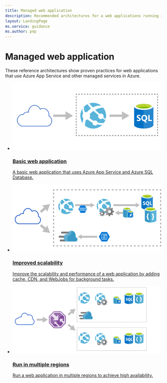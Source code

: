 ```yaml
---
title: Managed web application
description: Recommended architectures for a web applications running in Microsoft Azure.
layout: LandingPage
ms.service: guidance
ms.author: pnp
---
```


# Managed web application

These reference architectures show proven practices for web applications that use Azure App Service and other managed services in Azure.

<ul class="panelContent cardsH">
    <li>
        <a href="./basic-web-app.md">
            <div class="cardSize">
                <div class="cardPadding">
                    <div class="card">
                        <div class="cardImageOuter">
                            <div class="cardImage bgdAccent1">
                            <img src="./images/basic-web-app.svg">
                            </div>
                        </div>
                        <div class="cardText">
                            <h3>Basic web application</h3>
                            <p>A basic web application that uses Azure App Service and Azure SQL Database.</p>
                        </div>
                    </div>
                </div>
            </div>
        </a>
    </li>
    <li>
        <a href="./scalable-web-app.md">
            <div class="cardSize">
                <div class="cardPadding">
                    <div class="card">
                        <div class="cardImageOuter">
                            <div class="cardImage bgdAccent1">
                            <img src="./images/scalable-web-app.svg">
                            </div>
                        </div>
                        <div class="cardText">
                            <h3>Improved scalability</h3>
                            <p>Improve the scalability and performance of a web application by adding cache, CDN, and WebJobs for background tasks.</p>
                        </div>
                    </div>
                </div>
            </div>
        </a>
    </li>
    <li>
        <a href="./multi-region-web-app.md">
            <div class="cardSize">
                <div class="cardPadding">
                    <div class="card">
                        <div class="cardImageOuter">
                            <div class="cardImage bgdAccent1">
                            <img src="./images/multi-region-web-app.svg">
                            </div>
                        </div>
                        <div class="cardText">
                            <h3>Run in multiple regions</h3>
                            <p>Run a web application in multiple regions to achieve high availability.</p>
                        </div>
                    </div>
                </div>
            </div>
        </a>
    </li>
</ul>


